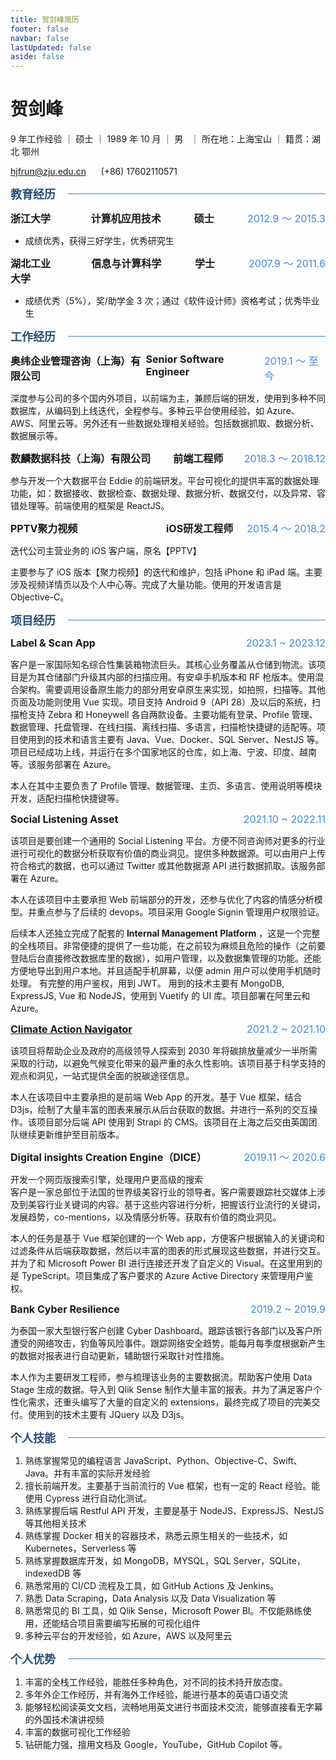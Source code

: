 ```yaml
---
title: 贺剑峰简历
footer: false
navbar: false
lastUpdated: false
aside: false
---
```


# 贺剑峰

9 年工作经验 ｜ 硕士 ｜ 1989 年 10 月 ｜ 男   ｜ 所在地：上海宝山 ｜ 籍贯：湖北 鄂州

<hjfrun@zju.edu.cn>      (+86) 17602110571

<span class="h3color">教育经历</span>

<div class="academic-record">
  <div style="width: 15%">浙江大学</div>
  <div>计算机应用技术</div>
  <div>硕士</div>
  <div class="time-span">2012.9 ～ 2015.3</div>
</div>

- 成绩优秀，获得三好学生，优秀研究生

<div class="academic-record">
  <div style="width: 15%;">湖北工业大学</div>
  <div>信息与计算科学</div>
  <div>学士</div>
  <div class="time-span">2007.9 ～ 2011.6</div>
</div>

- 成绩优秀（5%），奖/助学金 3 次；通过《软件设计师》资格考试；优秀毕业生

<span class="h3color">工作经历</span>

<div class="job-record">
  <div class="job-company">奥纬企业管理咨询（上海）有限公司</div>
  <div class="job-title">Senior Software Engineer</div>
  <div class="time-span job-time-span">2019.1 ～ 至今</div>
</div>

深度参与公司的多个国内外项目，以前端为主，兼顾后端的研发，使用到多种不同数据库，从编码到上线迭代，全程参与。多种云平台使用经验，如 Azure、AWS、阿里云等。另外还有一些数据处理相关经验。包括数据抓取、数据分析、数据展示等。

<div class="job-record">
  <div class="job-company">数麟数据科技（上海）有限公司</div>
  <div class="job-title">前端工程师</div>
  <div class="time-span job-time-span">2018.3 ～ 2018.12</div>
</div>

参与开发一个大数据平台 Eddie 的前端研发。平台可视化的提供丰富的数据处理功能，如：数据接收、数据检查、数据处理、数据分析、数据交付，以及异常、容错处理等。前端使用的框架是 ReactJS。

<div class="job-record">
  <div class="job-company">PPTV聚力视频</div>
  <div class="job-title">iOS研发工程师</div>
  <div class="time-span job-time-span">2015.4 ～ 2018.2</div>
</div>

迭代公司主营业务的 iOS 客户端，原名【PPTV】

主要参与了 iOS 版本【聚力视频】的迭代和维护，包括 iPhone 和 iPad 端。主要涉及视频详情页以及个人中心等。完成了大量功能。使用的开发语言是 Objective-C。

<span class="h3color">项目经历</span>

<div class="project-record">
  <div>Label & Scan App</div>
  <div class="time-span">2023.1 ~ 2023.12</div>
</div>

客户是一家国际知名综合性集装箱物流巨头。其核心业务覆盖从仓储到物流。该项目是为其仓储部门升级其内部的扫描应用。有安卓手机版本和 RF 枪版本。使用混合架构。需要调用设备原生能力的部分用安卓原生来实现，如拍照，扫描等。其他页面及功能则使用 Vue 实现。项目支持 Android 9（API 28）及以后的系统，扫描枪支持 Zebra 和 Honeywell 各自两款设备。主要功能有登录、Profile 管理、数据管理、托盘管理、在线扫描、离线扫描、多语言，扫描枪快捷键的适配等。项目使用到的技术和语言主要有 Java、Vue、Docker、SQL Server、NestJS 等。项目已经成功上线，并运行在多个国家地区的仓库，如上海、宁波、印度、越南等。该服务部署在 Azure。

本人在其中主要负责了 Profile 管理、数据管理、主页、多语言、使用说明等模块开发，适配扫描枪快捷键等。

<div class="project-record">
  <div>Social Listening Asset</div>
  <div class="time-span">2021.10 ~ 2022.11</div>
</div>

该项目是要创建一个通用的 Social Listening 平台。方便不同咨询师对更多的行业进行可视化的数据分析获取有价值的商业洞见。提供多种数据源。可以由用户上传符合格式的数据，也可以通过 Twitter 或其他数据源 API 进行数据抓取。该服务部署在 Azure。

本人在该项目中主要承担 Web 前端部分的开发，还参与优化了内容的情感分析模型。并重点参与了后续的 devops。项目采用 Google Signin 管理用户权限验证。

后续本人还独立完成了配套的 **Internal Management Platform** ，这是一个完整的全栈项目。非常便捷的提供了一些功能，在之前较为麻烦且危险的操作（之前要登陆后台直接修改数据库里的数据），如用户管理，以及数据集管理的功能。还能方便地导出到用户本地。并且适配手机屏幕，以便 admin 用户可以使用手机随时处理。
有完整的用户鉴权，用到 JWT。
用到的技术主要有 MongoDB, ExpressJS, Vue 和 NodeJS，使用到 Vuetify 的 UI 库。项目部署在阿里云和 Azure。

<div class="project-record">
  <div><a href="https://climateactionnavigator.oliverwymanforum.com">Climate Action Navigator</a></div>
  <div class="time-span">2021.2 ~ 2021.10</div>
</div>

该项目将帮助企业及政府的高级领导人探索到 2030 年将碳排放量减少一半所需采取的行动，以避免气候变化带来的最严重的永久性影响。该项目基于科学支持的观点和洞见，一站式提供全面的脱碳途径信息。

本人在该项目中主要承担的是前端 Web App 的开发。基于 Vue 框架，结合 D3js，绘制了大量丰富的图表来展示从后台获取的数据。并进行一系列的交互操作。该项目部分后端 API 使用到 Strapi 的 CMS。该项目在上海之后交由英国团队继续更新维护至目前版本。

<div class="project-record">
  <div>Digital insights Creation Engine（DICE）</div>
  <div class="time-span">2019.11 ～ 2020.6</div>
</div>

开发一个网页版搜索引擎，处理用户更高级的搜索  
客户是一家总部位于法国的世界级美容行业的领导者。客户需要跟踪社交媒体上涉及到美容行业关键词的内容。基于这些内容进行分析，把握该行业流行的关键词，发展趋势，co-mentions，以及情感分析等。获取有价值的商业洞见。

本人的任务是基于 Vue 框架创建的一个 Web app，方便客户根据输入的关键词和过滤条件从后端获取数据，然后以丰富的图表的形式展现这些数据，并进行交互。并为了和 Microsoft Power BI 进行连接还开发了自定义的 Visual。在这里用到的是 TypeScript。项目集成了客户要求的 Azure Active Directory 来管理用户鉴权。

<div class="project-record">
  <div>Bank Cyber Resilience</div>
  <div class="time-span">2019.2 ~ 2019.9</div>
</div>

为泰国一家大型银行客户创建 Cyber Dashboard。跟踪该银行各部门以及客户所遭受的网络攻击，钓鱼等风险事件。跟踪网络安全趋势。能每月每季度根据新产生的数据对报表进行自动更新，辅助银行采取针对性措施。

本人作为主要研发工程师，参与梳理该业务的主要数据流。帮助客户使用 Data Stage 生成的数据。导入到 Qlik Sense 制作大量丰富的报表。并为了满足客户个性化需求，还重头编写了大量的自定义的 extensions，最终完成了项目的完美交付。使用到的技术主要有 JQuery 以及 D3js。

<span class="h3color">个人技能</span>

1. 熟练掌握常见的编程语言 JavaScript、Python、Objective-C、Swift、Java。并有丰富的实际开发经验
2. 擅长前端开发。主要基于当前流行的 Vue 框架，也有一定的 React 经验。能使用 Cypress 进行自动化测试。
3. 熟练掌握后端 Restful API 开发，主要是基于 NodeJS、ExpressJS、NestJS 等其他相关技术
4. 熟练掌握 Docker 相关的容器技术，熟悉云原生相关的一些技术，如 Kubernetes，Serverless 等
5. 熟练掌握数据库开发，如 MongoDB，MYSQL，SQL Server，SQLite，indexedDB 等
6. 熟悉常用的 CI/CD 流程及工具，如 GitHub Actions 及 Jenkins。
7. 熟悉 Data Scraping，Data Analysis 以及 Data Visualization 等
8. 熟悉常见的 BI 工具，如 Qlik Sense，Microsoft Power BI。不仅能熟练使用，还能结合项目需要编写拓展的可视化组件
9. 多种云平台的开发经验，如 Azure，AWS 以及阿里云

<span class="h3color">个人优势</span>

1. 丰富的全栈工作经验，能胜任多种角色，对不同的技术持开放态度。
2. 多年外企工作经历，并有海外工作经验，能进行基本的英语口语交流
3. 能够轻松阅读英文文档，流畅地用英文进行书面技术交流，能够直接看无字幕的外国技术演讲视频
4. 丰富的数据可视化工作经验
5. 钻研能力强，擅用文档及 Google，YouTube，GitHub Copilot 等。

<style>
  .job-record {
    font-size: 16px;
    font-weight: bold;
    display: flex;
    justify-content: space-between;
  }

  .job-company {
    width: 45%;
  }

  .academic-record {
    display: flex;
    justify-content: space-between;
    font-size: 16px;
    font-weight: bold;
  }

  .h3color {
    color: #274e78;
    font-size: 18px;
    font-weight: bold;
    display: flex;
    align-items: center;
    width: 100%;
    gap: 10px;
  }

  .h3color::after {
    content: "";
    flex-grow: 1;
    border-bottom: 1px solid #4086c0;
    margin-left: 10px;
  }

  .project-record {
    display: flex;
    justify-content: space-between;
    font-size: 16px;
    font-weight: bold;
  }

  .time-span {
    color: #418bde;
    font-weight: normal;
  }
</style>
